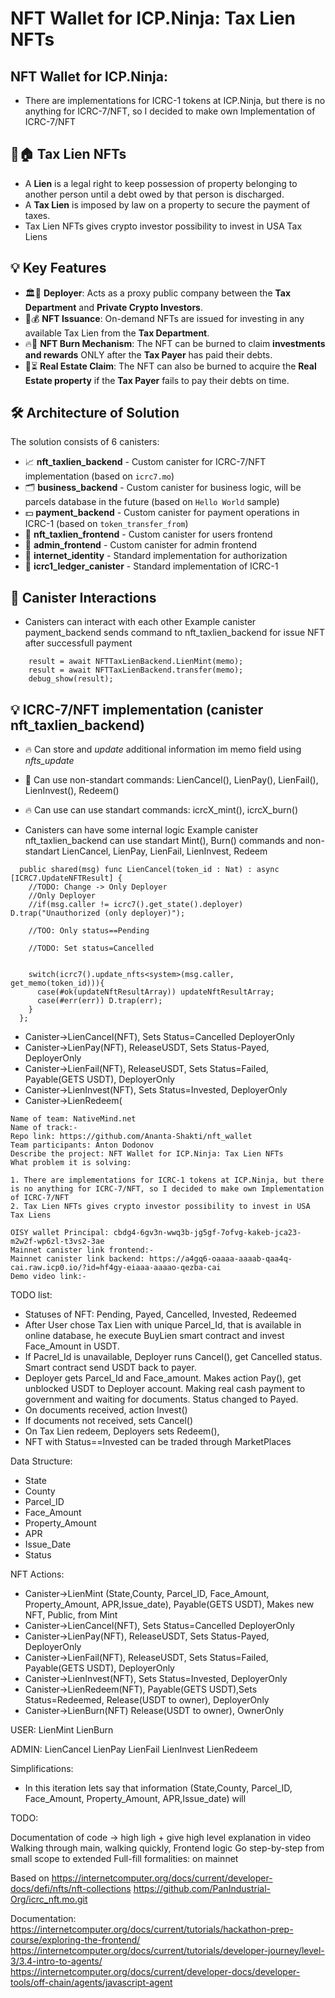 # NFT Wallet for ICP.Ninja: Tax Lien NFTs

## NFT Wallet for ICP.Ninja:

- There are implementations for ICRC-1 tokens at ICP.Ninja, but there is no anything for ICRC-7/NFT, so I decided to make own Implementation of ICRC-7/NFT

## 📜🏠 Tax Lien NFTs

- A **Lien** is a legal right to keep possession of property belonging to another person until a debt owed by that person is discharged.  
- A **Tax Lien** is imposed by law on a property to secure the payment of taxes.
- Tax Lien NFTs gives crypto investor possibility to invest in USA Tax Liens


## 💡 Key Features 

- 🏛️🔗 **Deployer**: Acts as a proxy public company between the **Tax Department** and **Private Crypto Investors**. 
- 💎💰 **NFT Issuance**: On-demand NFTs are issued for investing in any available Tax Lien from the **Tax Department**.
- 🔥💸 **NFT Burn Mechanism**: The NFT can be burned to claim **investments and rewards** ONLY after the **Tax Payer** has paid their debts. 
- 🏡⏳ **Real Estate Claim**: The NFT can also be burned to acquire the **Real Estate property** if the **Tax Payer** fails to pay their debts on time.

## 🛠️ Architecture of Solution 

The solution consists of 6 canisters:
- 📈 **nft_taxlien_backend** - Custom canister for ICRC-7/NFT implementation (based on `icrc7.mo`)
- 🗂️ **business_backend** - Custom canister for business logic, will be parcels database in the future (based on `Hello World` sample)
- 💵 **payment_backend** - Custom canister for payment operations in ICRC-1 (based on `token_transfer_from`)
- 🎉 **nft_taxlien_frontend** - Custom canister for users frontend
- 🚀 **admin_frontend** - Custom canister for admin frontend
- 🔑 **internet_identity** - Standard implementation for authorization
- 📒 **icrc1_ledger_canister** - Standard implementation of ICRC-1 


## 🔄 Canister Interactions
- Canisters can interact with each other
Example canister payment_backend sends command to nft_taxlien_backend for issue NFT after successfull payment
```
    result = await NFTTaxLienBackend.LienMint(memo);
    result = await NFTTaxLienBackend.transfer(memo);
    debug_show(result);
```


## 💡 ICRC-7/NFT implementation (canister nft_taxlien_backend)
- 🔥 Can store and _update_ additional information im memo field using _nfts_update_ 
- 💎 Can use non-standart commands: LienCancel(), LienPay(), LienFail(), LienInvest(), Redeem()
- 🔥 Can use can use standart commands: icrcX_mint(), icrcX_burn()

- Canisters can have some internal logic
Example canister nft_taxlien_backend can use standart Mint(), Burn() commands and non-standart LienCancel, LienPay, LienFail, LienInvest, Redeem
```
  public shared(msg) func LienCancel(token_id : Nat) : async [ICRC7.UpdateNFTResult] {
    //TODO: Change -> Only Deployer
    //Only Deployer
    //if(msg.caller != icrc7().get_state().deployer) D.trap("Unauthorized (only deployer)");

    //TOO: Only status==Pending 

    //TODO: Set status=Cancelled


    switch(icrc7().update_nfts<system>(msg.caller, get_memo(token_id))){
      case(#ok(updateNftResultArray)) updateNftResultArray;
      case(#err(err)) D.trap(err);
    }    
  };
```


* Canister->LienCancel(NFT), Sets Status=Cancelled DeployerOnly
* Canister->LienPay(NFT), ReleaseUSDT, Sets Status-Payed, DeployerOnly
* Canister->LienFail(NFT), ReleaseUSDT, Sets Status=Failed, Payable(GETS USDT), DeployerOnly
* Canister->LienInvest(NFT), Sets Status=Invested, DeployerOnly
* Canister->LienRedeem(

 
```
Name of team: NativeMind.net
Name of track:-
Repo link: https://github.com/Ananta-Shakti/nft_wallet
Team participants: Anton Dodonov
Describe the project: NFT Wallet for ICP.Ninja: Tax Lien NFTs
What problem it is solving:

1. There are implementations for ICRC-1 tokens at ICP.Ninja, but there is no anything for ICRC-7/NFT, so I decided to make own Implementation of ICRC-7/NFT
2. Tax Lien NFTs gives crypto investor possibility to invest in USA Tax Liens

OISY wallet Principal: cbdg4-6gv3n-wwq3b-jg5gf-7ofvg-kakeb-jca23-m2w2f-wp6zl-t3vs2-3ae
Mainnet canister link frontend:-
Mainnet canister link backend: https://a4gq6-oaaaa-aaaab-qaa4q-cai.raw.icp0.io/?id=hf4gy-eiaaa-aaaao-qezba-cai
Demo video link:-
```


TODO list:
* Statuses of NFT: Pending, Payed, Cancelled, Invested, Redeemed
* After User chose Tax Lien with unique Parcel_Id, that is available in online database, he execute BuyLien smart contract and invest Face_Amount in USDT.
* If Pacrel_Id is unavailable, Deployer runs Cancel(), get Cancelled status. Smart contract send USDT back to payer.
* Deployer gets Parcel_Id and Face_amount. Makes action Pay(), get unblocked USDT to Deployer account.  Making real cash payment to government and waiting for documents. Status changed to Payed.
* On documents received, action Invest()
* If documents not received, sets Cancel()
* On Tax Lien redeem, Deployers sets Redeem(), 
* NFT with Status==Invested can be traded through MarketPlaces

Data Structure:
* State
* County
* Parcel_ID
* Face_Amount
* Property_Amount
* APR
* Issue_Date
* Status

NFT Actions:
* Canister->LienMint (State,County, Parcel_ID, Face_Amount, Property_Amount, APR,Issue_date), Payable(GETS USDT), Makes new NFT, Public, from Mint
* Canister->LienCancel(NFT), Sets Status=Cancelled DeployerOnly
* Canister->LienPay(NFT), ReleaseUSDT, Sets Status-Payed, DeployerOnly
* Canister->LienFail(NFT), ReleaseUSDT, Sets Status=Failed, Payable(GETS USDT), DeployerOnly
* Canister->LienInvest(NFT), Sets Status=Invested, DeployerOnly
* Canister->LienRedeem(NFT), Payable(GETS USDT),Sets Status=Redeemed, Release(USDT to owner), DeployerOnly
* Canister->LienBurn(NFT) Release(USDT to owner), OwnerOnly

USER:
LienMint
LienBurn

ADMIN:
LienCancel
LienPay
LienFail
LienInvest
LienRedeem


Simplifications:
* In this iteration lets say that information (State,County, Parcel_ID, Face_Amount, Property_Amount, APR,Issue_date) will



TODO:

Documentation of code -> high ligh + give high level explanation in video
Walking through main, walking quickly, Frontend logic
Go step-by-step from small scope to extended
Full-fill formalities: on mainnet
 




Based on https://internetcomputer.org/docs/current/developer-docs/defi/nfts/nft-collections https://github.com/PanIndustrial-Org/icrc_nft.mo.git

Documentation:
https://internetcomputer.org/docs/current/tutorials/hackathon-prep-course/exploring-the-frontend/
https://internetcomputer.org/docs/current/tutorials/developer-journey/level-3/3.4-intro-to-agents/
https://internetcomputer.org/docs/current/developer-docs/developer-tools/off-chain/agents/javascript-agent
